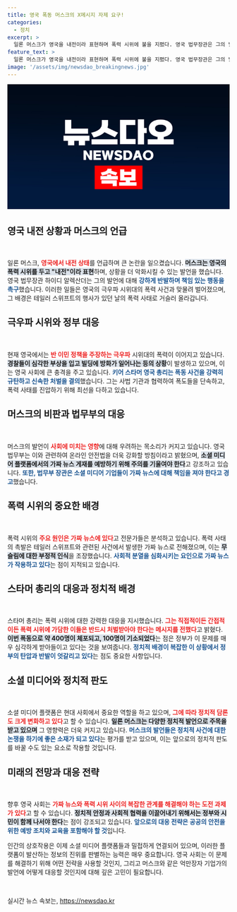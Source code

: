 ```yaml
---
title: 영국 폭동 머스크의 X메시지 자제 요구!
categories:
  - 정치
excerpt: >
  일론 머스크가 영국을 내전이라 표현하며 폭력 시위에 불을 지폈다. 영국 법무장관은 그의 발언에 강하게 반발, 책임 있는 행동을 촉구했다. 머스크의 발언이 국제적 파장을 일으키고 있는 상황! 클릭해서 더 알아보세요!
feature_text: >
  일론 머스크가 영국을 내전이라 표현하며 폭력 시위에 불을 지폈다. 영국 법무장관은 그의 발언에 강하게 반발, 책임 있는 행동을 촉구했다. 머스크의 발언이 국제적 파장을 일으키고 있는 상황! 클릭해서 더 알아보세요!
image: '/assets/img/newsdao_breakingnews.jpg'
---
```


<p><img src="/assets/img/newsdao_breakingnews.jpg" alt="flaretime 속보" /></p>

<h2 data-ke-size="size26">영국 내전 상황과 머스크의 언급</h2>

<p data-ke-size="size16">&nbsp;</p>

<p>일론 머스크, <b><span style="color: #ee2323;">영국에서 내전 상태</span></b>를 언급하며 큰 논란을 일으켰습니다. <b><span style="background-color: #21538527;">머스크는 영국의 폭력 시위를 두고 "내전"이라 표현</span></b>하며, 상황을 더 악화시킬 수 있는 발언을 했습니다. 영국 법무장관 하이디 알렉산더는 그의 발언에 대해 <b><span style="color: #1a5490;">강하게 반발하며 책임 있는 행동을 촉구</span></b>했습니다. 이러한 일들은 영국의 극우파 시위대의 폭력 사건과 맞물려 벌어졌으며, 그 배경은 테일러 스위프트의 행사가 있던 날의 폭력 사태로 거슬러 올라갑니다.</p>

<h2 data-ke-size="size26">극우파 시위와 정부 대응</h2>

<p data-ke-size="size16">&nbsp;</p>

<p>현재 영국에서는 <b><span style="color: #ee2323;">반 이민 정책을 주장하는 극우파</span></b> 시위대의 폭력이 이어지고 있습니다. <b><span style="background-color: #21538527;">경찰들이 심각한 부상을 입고 빌딩에 방화가 일어나는 등의 상황</span></b>이 발생하고 있으며, 이는 영국 사회에 큰 충격을 주고 있습니다. <b><span style="color: #1a5490;">키어 스타머 영국 총리는 폭동 사건을 강력히 규탄하고 신속한 처벌을 결의</span></b>했습니다. 그는 사법 기관과 협력하여 폭도들을 단속하고, 폭력 사태를 진압하기 위해 최선을 다하고 있습니다.</p>

<h2 data-ke-size="size26">머스크의 비판과 법무부의 대응</h2>

<p data-ke-size="size16">&nbsp;</p>

<p>머스크의 발언이 <b><span style="color: #ee2323;">사회에 미치는 영향</span></b>에 대해 우려하는 목소리가 커지고 있습니다. 영국 법무부는 이와 관련하여 온라인 안전법을 더욱 강화할 방침이라고 밝혔으며, <b><span style="background-color: #21538527;">소셜 미디어 플랫폼에서의 가짜 뉴스 게재를 예방하기 위해 주의를 기울여야 한다</span></b>고 강조하고 있습니다. <b><span style="color: #1a5490;">또한, 법무부 장관은 소셜 미디어 기업들이 가짜 뉴스에 대해 책임을 져야 한다고 경고</span></b>했습니다.</p>

<h2 data-ke-size="size26">폭력 시위의 중요한 배경</h2>

<p data-ke-size="size16">&nbsp;</p>

<p>폭력 시위의 <b><span style="color: #ee2323;">주요 원인은 가짜 뉴스에 있다</span></b>고 전문가들은 분석하고 있습니다. 폭력 사태의 촉발은 테일러 스위프트와 관련된 사건에서 발생한 가짜 뉴스로 전해졌으며, 이는 <b><span style="background-color: #21538527;">무슬림에 대한 부정적 인식</span></b>을 조장했습니다. <b><span style="color: #1a5490;">사회적 분열을 심화시키는 요인으로 가짜 뉴스가 작용하고 있다</span></b>는 점이 지적되고 있습니다.</p>

<h2 data-ke-size="size26">스타머 총리의 대응과 정치적 배경</h2>

<p data-ke-size="size16">&nbsp;</p>

<p>스타머 총리는 폭력 시위에 대한 강력한 대응을 지시했습니다. <b><span style="color: #ee2323;">그는 직접적이든 간접적이든 폭력 시위에 가담한 이들은 반드시 처벌받아야 한다는 메시지를 전했다</span></b>고 밝혔다. <b><span style="background-color: #21538527;">이번 폭동으로 약 400명이 체포되고, 100명이 기소되었다</span></b>는 점은 정부가 이 문제를 매우 심각하게 받아들이고 있다는 것을 보여줍니다. <b><span style="color: #1a5490;">정치적 배경이 복잡한 이 상황에서 정부의 탄압과 반발이 엇갈리고 있다</span></b>는 점도 중요한 사항입니다.</p>

<h2 data-ke-size="size26">소셜 미디어와 정치적 판도</h2>

<p data-ke-size="size16">&nbsp;</p>

<p>소셜 미디어 플랫폼은 현대 사회에서 중요한 역할을 하고 있으며, <b><span style="color: #ee2323;">그에 따라 정치적 담론도 크게 변화하고 있다</span></b>고 할 수 있습니다. <b><span style="background-color: #21538527;">일론 머스크는 다양한 정치적 발언으로 주목을 받고 있으며</span></b> 그 영향력은 더욱 커지고 있습니다. <b><span style="color: #1a5490;">머스크의 발언들은 정치적 사건에 대한 논쟁을 하기에 좋은 소재가 되고 있다</span></b>는 평가를 받고 있으며, 이는 앞으로의 정치적 판도를 바꿀 수도 있는 요소로 작용할 것입니다.</p>

<h2 data-ke-size="size26">미래의 전망과 대응 전략</h2>

<p data-ke-size="size16">&nbsp;</p>

<p>향후 영국 사회는 <b><span style="color: #ee2323;">가짜 뉴스와 폭력 시위 사이의 복잡한 관계를 해결해야 하는 도전 과제가 있다</span></b>고 할 수 있습니다. <b><span style="background-color: #21538527;">정치적 안정과 사회적 협력을 이끌어내기 위해서는 정부와 시민이 함께 나서야 한다</span></b>는 점이 강조되고 있습니다. <b><span style="color: #1a5490;">앞으로의 대응 전략은 공공의 안전을 위한 예방 조치와 교육을 포함해야 할 것</span></b>입니다. </p>

<p>인간의 상호작용은 이제 소셜 미디어 플랫폼들과 밀접하게 연결되어 있으며, 이러한 플랫폼이 발산하는 정보의 진위를 판별하는 능력은 매우 중요합니다. 영국 사회는 이 문제를 해결하기 위해 어떤 전략을 사용할 것인지, 그리고 머스크와 같은 억만장자 기업가의 발언에 어떻게 대응할 것인지에 대해 깊은 고민이 필요합니다. </p>

<p data-ke-size="size16">&nbsp;</p>
실시간 뉴스 속보는, <a href="https://newsdao.kr" rel="dofollow">https://newsdao.kr</a>


